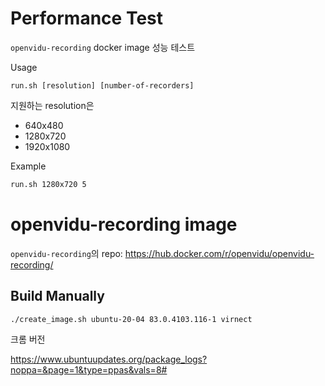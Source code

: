# Performance Test

`openvidu-recording` docker image 성능 테스트

Usage
```
run.sh [resolution] [number-of-recorders]
```
지원하는 resolution은
- 640x480
- 1280x720
- 1920x1080

Example
```bash
run.sh 1280x720 5
```


# openvidu-recording image
`openvidu-recording`의 repo: https://hub.docker.com/r/openvidu/openvidu-recording/

## Build Manually

```bash
./create_image.sh ubuntu-20-04 83.0.4103.116-1 virnect
```

크롬 버전

https://www.ubuntuupdates.org/package_logs?noppa=&page=1&type=ppas&vals=8#
